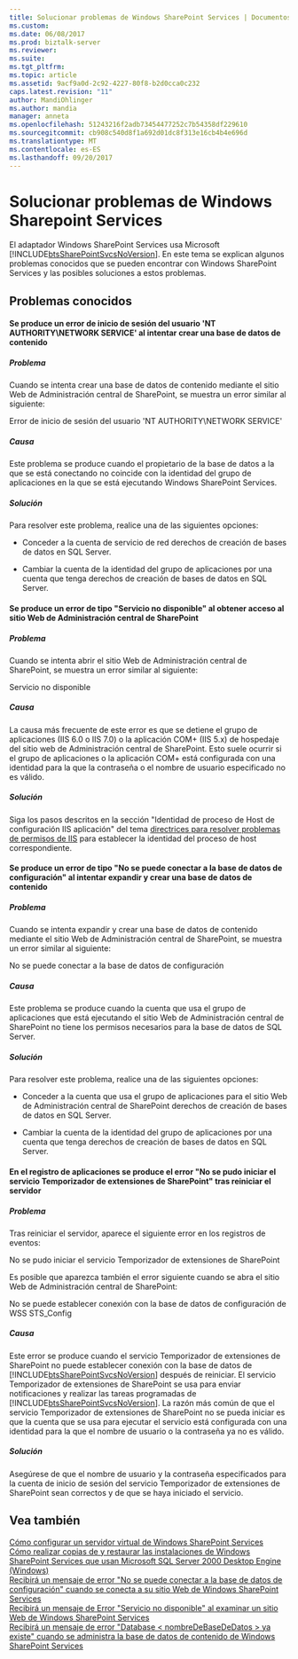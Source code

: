 ```yaml
---
title: Solucionar problemas de Windows SharePoint Services | Documentos de Microsoft
ms.custom: 
ms.date: 06/08/2017
ms.prod: biztalk-server
ms.reviewer: 
ms.suite: 
ms.tgt_pltfrm: 
ms.topic: article
ms.assetid: 9acf9a0d-2c92-4227-80f8-b2d0cca0c232
caps.latest.revision: "11"
author: MandiOhlinger
ms.author: mandia
manager: anneta
ms.openlocfilehash: 51243216f2adb73454477252c7b54358df229610
ms.sourcegitcommit: cb908c540d8f1a692d01dc8f313e16cb4b4e696d
ms.translationtype: MT
ms.contentlocale: es-ES
ms.lasthandoff: 09/20/2017
---
```

# <a name="troubleshooting-windows-sharepoint-services"></a>Solucionar problemas de Windows Sharepoint Services
El adaptador Windows SharePoint Services usa Microsoft [!INCLUDE[btsSharePointSvcsNoVersion](../includes/btssharepointsvcsnoversion-md.md)]. En este tema se explican algunos problemas conocidos que se pueden encontrar con Windows SharePoint Services y las posibles soluciones a estos problemas.  
  
## <a name="known-issues"></a>Problemas conocidos  
  
#### <a name="login-failed-for-user-nt-authoritynetwork-service-error-occurs-when-attempting-to-create-content-database"></a>Se produce un error de inicio de sesión del usuario 'NT AUTHORITY\NETWORK SERVICE' al intentar crear una base de datos de contenido  
  
##### <a name="problem"></a>Problema  
 Cuando se intenta crear una base de datos de contenido mediante el sitio Web de Administración central de SharePoint, se muestra un error similar al siguiente:  
  
 Error de inicio de sesión del usuario 'NT AUTHORITY\NETWORK SERVICE'  
  
##### <a name="cause"></a>Causa  
 Este problema se produce cuando el propietario de la base de datos a la que se está conectando no coincide con la identidad del grupo de aplicaciones en la que se está ejecutando Windows SharePoint Services.  
  
##### <a name="resolution"></a>Solución  
 Para resolver este problema, realice una de las siguientes opciones:  
  
-   Conceder a la cuenta de servicio de red derechos de creación de bases de datos en SQL Server.  
  
-   Cambiar la cuenta de la identidad del grupo de aplicaciones por una cuenta que tenga derechos de creación de bases de datos en SQL Server.  
  
#### <a name="service-unavailable-error-occurs-when-accessing-the-sharepoint-central-administration-web-site"></a>Se produce un error de tipo "Servicio no disponible" al obtener acceso al sitio Web de Administración central de SharePoint  
  
##### <a name="problem"></a>Problema  
 Cuando se intenta abrir el sitio Web de Administración central de SharePoint, se muestra un error similar al siguiente:  
  
 Servicio no disponible  
  
##### <a name="cause"></a>Causa  
 La causa más frecuente de este error es que se detiene el grupo de aplicaciones (IIS 6.0 o IIS 7.0) o la aplicación COM+ (IIS 5.x) de hospedaje del sitio web de Administración central de SharePoint. Esto suele ocurrir si el grupo de aplicaciones o la aplicación COM+ está configurada con una identidad para la que la contraseña o el nombre de usuario especificado no es válido.  
  
##### <a name="resolution"></a>Solución  
 Siga los pasos descritos en la sección "Identidad de proceso de Host de configuración IIS aplicación" del tema [directrices para resolver problemas de permisos de IIS](../core/guidelines-for-resolving-iis-permissions-problems.md) para establecer la identidad del proceso de host correspondiente.  
  
#### <a name="cannot-connect-to-the-configuration-database-error-occurs-when-attempting-to-extend-and-create-a-content-database"></a>Se produce un error de tipo "No se puede conectar a la base de datos de configuración" al intentar expandir y crear una base de datos de contenido  
  
##### <a name="problem"></a>Problema  
 Cuando se intenta expandir y crear una base de datos de contenido mediante el sitio Web de Administración central de SharePoint, se muestra un error similar al siguiente:  
  
 No se puede conectar a la base de datos de configuración  
  
##### <a name="cause"></a>Causa  
 Este problema se produce cuando la cuenta que usa el grupo de aplicaciones que está ejecutando el sitio Web de Administración central de SharePoint no tiene los permisos necesarios para la base de datos de SQL Server.  
  
##### <a name="resolution"></a>Solución  
 Para resolver este problema, realice una de las siguientes opciones:  
  
-   Conceder a la cuenta que usa el grupo de aplicaciones para el sitio Web de Administración central de SharePoint derechos de creación de bases de datos en SQL Server.  
  
-   Cambiar la cuenta de la identidad del grupo de aplicaciones por una cuenta que tenga derechos de creación de bases de datos en SQL Server.  
  
#### <a name="the-sharepoint-timer-service-service-failed-to-start-error-is-generated-in-the-application-log-after-rebooting-server"></a>En el registro de aplicaciones se produce el error "No se pudo iniciar el servicio Temporizador de extensiones de SharePoint" tras reiniciar el servidor  
  
##### <a name="problem"></a>Problema  
 Tras reiniciar el servidor, aparece el siguiente error en los registros de eventos:  
  
 No se pudo iniciar el servicio Temporizador de extensiones de SharePoint  
  
 Es posible que aparezca también el error siguiente cuando se abra el sitio Web de Administración central de SharePoint:  
  
 No se puede establecer conexión con la base de datos de configuración de WSS STS_Config  
  
##### <a name="cause"></a>Causa  
 Este error se produce cuando el servicio Temporizador de extensiones de SharePoint no puede establecer conexión con la base de datos de [!INCLUDE[btsSharePointSvcsNoVersion](../includes/btssharepointsvcsnoversion-md.md)] después de reiniciar. El servicio Temporizador de extensiones de SharePoint se usa para enviar notificaciones y realizar las tareas programadas de [!INCLUDE[btsSharePointSvcsNoVersion](../includes/btssharepointsvcsnoversion-md.md)]. La razón más común de que el servicio Temporizador de extensiones de SharePoint no se pueda iniciar es que la cuenta que se usa para ejecutar el servicio está configurada con una identidad para la que el nombre de usuario o la contraseña ya no es válido.  
  
##### <a name="resolution"></a>Solución  
 Asegúrese de que el nombre de usuario y la contraseña especificados para la cuenta de inicio de sesión del servicio Temporizador de extensiones de SharePoint sean correctos y de que se haya iniciado el servicio.  
  
## <a name="see-also"></a>Vea también  
 [Cómo configurar un servidor virtual de Windows SharePoint Services](http://support.microsoft.com/kb/832769)   
 [Cómo realizar copias de y restaurar las instalaciones de Windows SharePoint Services que usan Microsoft SQL Server 2000 Desktop Engine (Windows)](http://support.microsoft.com/kb/833797)   
 [Recibirá un mensaje de error "No se puede conectar a la base de datos de configuración" cuando se conecta a su sitio Web de Windows SharePoint Services](http://support.microsoft.com/kb/823287)   
 [Recibirá un mensaje de Error "Servicio no disponible" al examinar un sitio Web de Windows SharePoint Services](http://support.microsoft.com/kb/823552)   
 [Recibirá un mensaje de error "Database < nombreDeBaseDeDatos > ya existe" cuando se administra la base de datos de contenido de Windows SharePoint Services](http://support.microsoft.com/kb/828815)